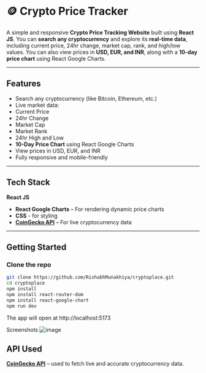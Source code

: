 # 🪙 Crypto Price Tracker

A simple and responsive **Crypto Price Tracking Website** built using **React JS**. You can **search any cryptocurrency** and explore its **real-time data**, including current price, 24hr change, market cap, rank, and high/low values. You can also view prices in **USD, EUR, and INR**, along with a **10-day price chart** using React Google Charts.

---


##  Features

-  Search any cryptocurrency (like Bitcoin, Ethereum, etc.)
-  Live market data:
  - Current Price
  - 24hr Change
  - Market Cap
  - Market Rank
  - 24hr High and Low
  - **10-Day Price Chart** using React Google Charts
-  View prices in USD, EUR, and INR
-  Fully responsive and mobile-friendly

---

##  Tech Stack

 **React JS**
- **React Google Charts** – For rendering dynamic price charts
- **CSS** - for styling
- **[CoinGecko API](https://www.coingecko.com/en/api)** – For live cryptocurrency data

---

##  Getting Started

### Clone the repo

```bash
git clone https://github.com/RishabhMunakhiya/cryptoplace.git
cd cryptoplace
npm install
npm install react-router-dom
npm install react-google-chart
npm run dev
```
The app will open at http://localhost:5173

 Screenshots
![image](https://github.com/user-attachments/assets/4d8bdda0-0dc3-4f20-9348-0d8dda655113)


 ## API Used
**[CoinGecko API](https://www.coingecko.com/en/api)** – used to fetch live and accurate cryptocurrency data.
